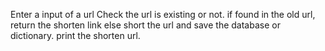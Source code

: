 Enter a input of a url
Check the url is existing or not.
    if found in the old url, return the shorten link
    else short the url and save the database or dictionary.
print the shorten url.
